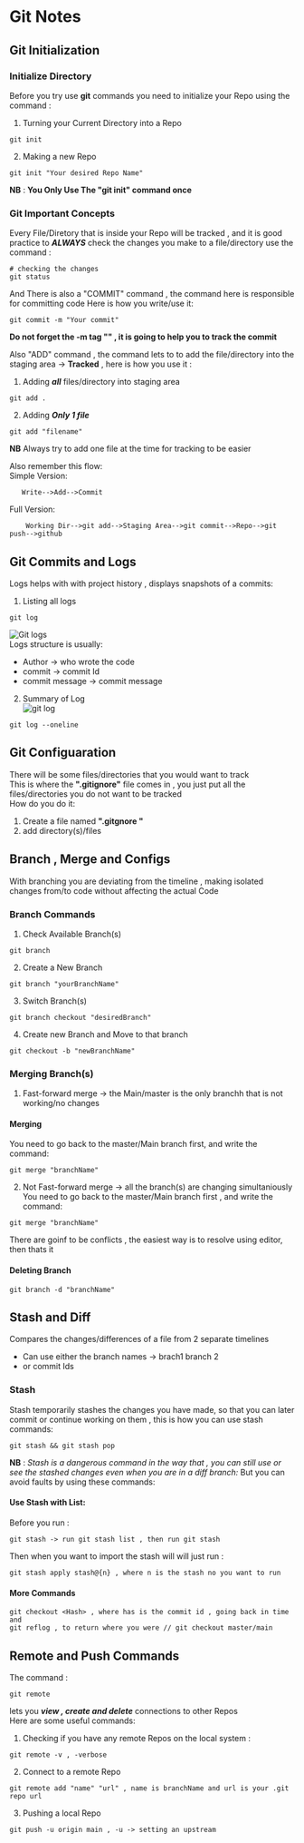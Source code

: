 # Git Notes
## Git Initialization
### Initialize Directory
Before you try use **git** commands you need to initialize your Repo using the command :  
1. Turning your Current Directory into a Repo  
~~~
git init
~~~
2. Making a new Repo  
~~~
git init "Your desired Repo Name"
~~~  
**NB** : **You Only Use The "git init" command once**  
### Git Important Concepts
Every File/Diretory that is inside your Repo will be tracked , and it is good practice  to ***ALWAYS*** check the changes you make to a file/directory use the command :  
~~~
# checking the changes
git status 
~~~
And There is also a "COMMIT" command , the command here is responsible for committing code Here is how you write/use it:  
~~~
git commit -m "Your commit"
~~~
**Do not forget the -m tag "" , it is going to help you to track the commit**

Also "ADD" command , the command lets to to add the file/directory into the staging area -> **Tracked** , here is how you use it :  
1. Adding ***all*** files/directory into staging area
~~~
git add .
~~~
2. Adding ***Only 1 file***  
~~~
git add "filename"
~~~
**NB** Always try to add one file at the time for tracking to be easier

Also remember this flow:  
Simple Version:
```
   Write-->Add-->Commit
```
Full Version:  
```
    Working Dir-->git add-->Staging Area-->git commit-->Repo-->git push-->github
```  
## Git Commits and Logs  
Logs helps with with project history , displays snapshots of a commits:  
1. Listing all logs  
~~~
git log
~~~
![Git logs](https://drive.google.com/drive/folders/1FiM_fX5k81ntiPhRHeckOI1uIBIHOYl9)  
Logs structure is usually:
* Author -> who wrote the code
* commit -> commit Id  
* commit message -> commit message  
2. Summary of Log  
 ![git log]() 
~~~
git log --oneline
~~~  
## Git Configuaration  
There will be some files/directories that you would want to track  
This is where the **".gitignore"** file comes in , you just put all the files/directories you do not want to be tracked  
How do you do it:  
1. Create a file named **".gitgnore "** 
2. add directory(s)/files  
## Branch , Merge and Configs  
With branching you are deviating from the timeline , making isolated changes from/to code without affecting the actual Code  
### Branch Commands  
1. Check Available Branch(s)  
~~~
git branch
~~~   
2. Create a New Branch  
~~~
git branch "yourBranchName"  
~~~  
3. Switch Branch(s)  
~~~
git branch checkout "desiredBranch"
~~~  
4. Create new Branch and Move to that branch  
~~~
git checkout -b "newBranchName"
~~~  
### Merging Branch(s)  
1. Fast-forward merge -> the Main/master is the only branchh that is not working/no changes  
#### Merging  
You need to go back to the master/Main branch first, and write the command:  
~~~
git merge "branchName"
~~~
 
2. Not Fast-forward merge -> all the branch(s) are changing simultaniously   
You need to go back to the master/Main branch first , and write the command:   
~~~
git merge "branchName"
~~~
There are goinf to be conflicts , the easiest way is to resolve using editor, then thats it 
#### Deleting Branch  
~~~
git branch -d "branchName" 
~~~  
## Stash and Diff 
Compares the changes/differences of a file from 2 separate timelines
* Can use either the branch names -> brach1  branch 2
* or commit Ids  
### Stash  
Stash temporarily stashes the changes you have made, so that you can later commit or continue working on them , this is how you can use stash commands:    
~~~
git stash && git stash pop
~~~
**NB** : *Stash is a dangerous command in the way that , you can still use or see the stashed changes even when you are in a diff branch:* But you can avoid faults by using these  commands:   
#### Use Stash with List:  
Before you run :   
~~~
git stash -> run git stash list , then run git stash  
~~~   
Then when you want to import the stash will will just run :   
~~~
git stash apply stash@{n} , where n is the stash no you want to run
~~~   
#### More Commands
~~~
git checkout <Hash> , where has is the commit id , going back in time
and
git reflog , to return where you were // git checkout master/main
~~~   
## Remote and Push Commands  
The command :   
~~~
git remote
~~~   
lets you ***view , create and delete*** connections to other Repos   
Here are some useful commands:   
1. Checking if you have any remote Repos on the local system :    
~~~
git remote -v , -verbose
~~~   
2. Connect to a remote Repo   
~~~
git remote add "name" "url" , name is branchName and url is your .git repo url
~~~  
3. Pushing a local Repo   
~~~
git push -u origin main , -u -> setting an upstream
~~~ 

   


